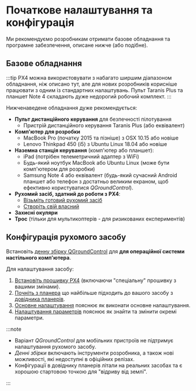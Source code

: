 # Початкове налаштування та конфігурація

Ми рекомендуємо розробникам отримати базове обладнання та програмне забезпечення, описане нижче (або подібне).

## Базове обладнання

:::tip
PX4 можна використовувати з набагато ширшим діапазоном обладнання, ніж описано тут, але для нових розробників корисніше працювати з одним із стандартних налаштувань.
Пульт Taranis Plus та планшет Note 4 складають дуже недорогий робочий комплект.
:::

Нижченаведене обладнання дуже рекомендується:

- **Пульт дистанційного керування** для безпечності пілотування
  - Пристрій дистанційного керування Taranis Plus (або еквівалент)
- **Комп'ютер для розробки**
  - MacBook Pro (початку 2015 та пізніше) з OSX 10.15 або новіше
  - Lenovo Thinkpad 450 (i5) з Ubuntu Linux 18.04 або новіше
- **Наземна станція керування** (комп'ютер або планшет):
  - iPad (потрібен телеметричний адаптер з WiFi)
  - Будь-який ноутбук MacBook або Ubuntu Linux (може бути комп'ютером для розробки)
  - Samsung Note 4 або еквівалент (будь-який сучасний Android планшет або телефон з достатньо великим екраном, щоб ефективно користуватися _QGroundControl_).
- **Рухомий засіб, здатний до роботи з PX4**:
  - [Візьміть готовий рухомий засіб](../complete_vehicles_mc/README.md)
  - [Створіть свій власний](../airframes/README.md)
- **Захисні окуляри**
- **Трос** (тільки для мультикоптерів - для ризикованих експериментів)

## Конфігурація рухомого засобу

Встановіть [денну збірку QGroundControl](https://docs.qgroundcontrol.com/master/en/qgc-user-guide/releases/daily_builds.html) для **для операційної системи настільного комп'ютера**.

Для налаштування засобу:

1. [Встановіть прошивку PX4](../config/firmware.md#installing-px4-main-beta-or-custom-firmware) (включаючи "спеціальну" прошивку з вашими змінами).
1. [Почніть з планера](../config/airframe.md) що найбільше підходить до вашого засобу з [довідника планерів](../airframes/airframe_reference.md).
1. [Основне налаштування](../config/README.md) пояснює як виконати основне налаштування.
1. [Налаштування параметрів](../advanced_config/parameters.md) пояснює як знайти та змінити окремі параметри.

:::note

- Варіант _QGroundControl_ для мобільних пристроїв не підтримує налаштування рухомого засобу.
- _Денні збірки_ включають інструменти розробника, а також нові можливості, які недоступні в офіційних релізах.
- Конфігурації в довіднику планерів літали на реальних засобах та є хорошою стартовою точкою для "відриву від землі".

:::
